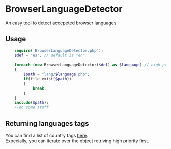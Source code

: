 BrowserLanguageDetector
=======================

An easy tool to detect accepeted browser languages


## Usage

```php
    require('BrowserLanguageDetector.php');
    $def = "es"; // default is "en"
    
    foreach (new BrowserLanguageDetector($def) as $language) // high priority first
    {
        $path = "lang/$language.php";
        if(file_exist($path))
        {
            break;
        }
    }
    include($path);
    //do some stuff
```

## Returning languages tags
You can find a list of country tags [here](http://www.w3schools.com/tags/ref_language_codes.asp).  
Expecially, you can iterate over the object retriving high priority first.  
